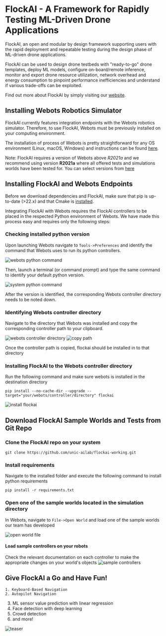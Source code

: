 # FlockAI - A Framework for Rapidly Testing ML-Driven Drone Applications
FlockAI, an open and modular by design framework supporting users with the rapid deployment and repeatable testing during the design phase of ML-driven drone applications.

FlockAI can be used to design drone testbeds with "ready-to-go" drone templates, deploy ML models, configure on-board/remote inference, monitor and export drone resource utilization, network overhead and energy consumption to pinpoint performance inefficiencies and understand if various trade-offs can be exploited. 

Find out more about FlockAI by simply visiting our [website](https://unic-ailab.github.io/flockai/).

## Installing Webots Robotics Simulator
FlockAI currently features integration endpoints with the Webots robotics simulator. Therefore, to use FlockAI, Webots must be previously installed on your computing environment. 

The installation of process of Webots is pretty straightforward for any OS environment (Linux, macOS, Windows) and instructions can be found [here](https://cyberbotics.com/doc/guide/installing-webots).

Note: FlockAI requires a version of Webots above *R2021a* and we recommend using version **R2021a** where all offered tests and simulations worlds have been tested for. You can select versions from [here](https://github.com/cyberbotics/webots/releases)

## Installing FlockAI and Webots Endpoints
Before we download dependencies and FlockAI, make sure that pip is up-to-date (>22.x) and that Cmake is [installed](https://cmake.org/install/).

Integrating FlockAI with Webots requires the FlockAI controllers to be placed in the respected Python environment of Webots. We have made this process easy and requires only the following steps:

### Checking installed python version
Upon launching Webots navigate to `Tools->Preferences` and identify the command that Webots uses to run its python controllers.

![webots python command](images/webots-python-command.png "Webots Python Command")

Then, launch a terminal (or command prompt) and type the same command to identify your default python version.

![system python command](images/system-python-command.png "System Python Command")

After the version is identified, the corresponding Webots controller directory needs to be noted down.

### Identifying Webots controller directory
Navigate to the directory that Webots was installed and copy the corresponding controller path to your clipboard.

![webots controller directory](images/webots-controller-directory.PNG "Webots Controller Directory")
![copy path](copy-path.png "Copy Path")

Once the controller path is copied, flockai should be installed in to that directory

### Installing FlockAI to the Webots controller directory
Run the following command and make sure webots is installed in the destination directory

`pip install --no-cache-dir --upgrade --target="your/webots/controller/directory" flockai`

![install flockai](images/install-flockai.PNG "Installing flockai")

## Download FlockAI Sample Worlds and Tests from Git Repo

### Clone the FlockAI repo on your system

`git clone https://github.com/unic-ailab/flockai-working.git`

### Install requirements

Navigate to the installed folder  and execute the following command to install python requirements

`pip install -r requirements.txt`

### Open one of the sample worlds located in the simulation directory

In Webots, navigate to `File->Open World` and load one of the sample worlds our team has developed

![open world file](images/world-files.png "Open sample world file")

#### Load sample controllers on your robots

Check the relevant documentation on each controller to make the appropriate changes on your world's objects
![sample controllers](images/sample-controllers.PNG "Sample controllers")

## Give FlockAI a Go and Have Fun!
	1. Keyboard-Based Navigation
	2. Autopilot Navigation
  3. ML sensor value prediction with linear regression
  4. Face detection with deep learning
  5. Crowd detection
  6. and more!

![teaser](images/teaser.png "flockai teaser")



